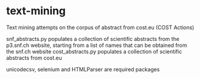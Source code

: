 text-mining
===========

Text mining attempts on the corpus of abstract from cost.eu (COST Actions)

snf_abstracts.py populates a collection of scientific abstracts from the p3.snf.ch website, starting from a list of names that can be obtained from the snf.ch website
cost_abstracts.py populates a collection of scientific abstracts from cost.eu

unicodecsv, selenium and HTMLParser are required packages
